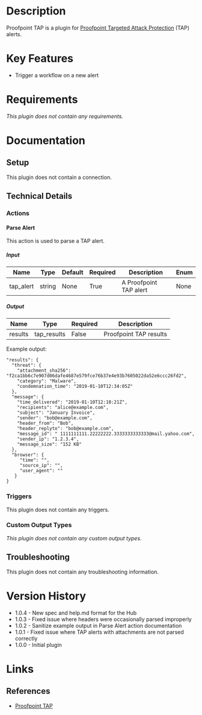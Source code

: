 # Description

Proofpoint TAP is a plugin for [Proofpoint Targeted Attack Protection](https://www.proofpoint.com/us/products/ransomware-and-targeted-attack-protection) (TAP) alerts.

# Key Features

* Trigger a workflow on a new alert

# Requirements

_This plugin does not contain any requirements._

# Documentation

## Setup

This plugin does not contain a connection.

## Technical Details

### Actions

#### Parse Alert

This action is used to parse a TAP alert.

##### Input

|Name|Type|Default|Required|Description|Enum|
|----|----|-------|--------|-----------|----|
|tap_alert|string|None|True|A Proofpoint TAP alert|None|

##### Output

|Name|Type|Required|Description|
|----|----|--------|-----------|
|results|tap_results|False|Proofpoint TAP results|

Example output:

```
"results": {
  "threat": {
    "attachment_sha256": "f2ca1bb6c7e907d06dafe4687e579fce76b37e4e93b7605022da52e6ccc26fd2",
    "category": "Malware",
    "condemnation_time": "2019-01-10T12:34:05Z"
  },
  "message": {
    "time_delivered": "2019-01-10T12:10:21Z",
    "recipients": "alice@example.com",
    "subject": "January Invoice",
    "sender": "bob@example.com",
    "header_from": "Bob",
    "header_replyto": "bob@example.com",
    "message_id": " 1111111111.22222222.3333333333333@mail.yahoo.com",
    "sender_ip": "1.2.3.4",
    "message_size": "152 KB"
  },
  "browser": {
     "time": "",
     "source_ip": "",
     "user_agent": ""
   }
}
```

### Triggers

This plugin does not contain any triggers.

### Custom Output Types

_This plugin does not contain any custom output types._

## Troubleshooting

This plugin does not contain any troubleshooting information.

# Version History

* 1.0.4 - New spec and help.md format for the Hub
* 1.0.3 - Fixed issue where headers were occasionally parsed improperly
* 1.0.2 - Sanitize example output in Parse Alert action documentation
* 1.0.1 - Fixed issue where TAP alerts with attachments are not parsed correctly
* 1.0.0 - Initial plugin

# Links

## References

* [Proofpoint TAP](https://www.proofpoint.com/us/products/ransomware-and-targeted-attack-protection)

